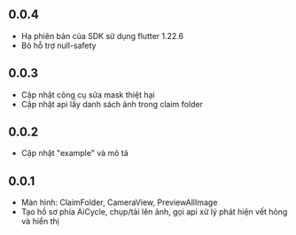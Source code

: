 ## 0.0.4
 - Hạ phiên bản của SDK sử dụng flutter 1.22.6
 - Bỏ hỗ trợ null-safety
## 0.0.3
 - Cập nhật công cụ sửa mask thiệt hại
 - Cập nhật api lấy danh sách ảnh trong claim folder
## 0.0.2
 - Cập nhật "example" và mô tả
## 0.0.1
- Màn hình: ClaimFolder, CameraView, PreviewAllImage
- Tạo hồ sơ phía AiCycle, chụp/tải lên ảnh, gọi api xử lý phát hiện vết hỏng và hiển thị
